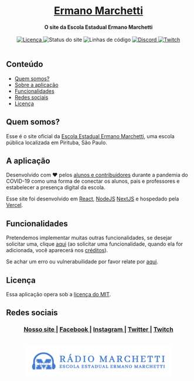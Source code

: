 <a href="https://ermanomarchetti.web.app/">
  <h1 align="center">Ermano Marchetti</h1>
</a>

<div align="center">
  <strong>O site da Escola Estadual Ermano Marchetti</strong>
</div>

<br />

<div align="center">
  <a href="https://github.com/RadioMarchetti/ermanomarchetti/blob/master/LICENSE">
    <img src='https://img.shields.io/badge/license-MIT-blue.svg?label=licenca' alt='Licença' />
  </a>
  <img src='https://img.shields.io/uptimerobot/status/m786088042-709ed0f932511cfe955306ed?label=status' alt='Status do site' />
  <img src='https://img.shields.io/tokei/lines/github/RadioMarchetti/ermanomarchetti?label=linhas%20de%20codigo' alt='Linhas de código' />
  <a href="https://discord.gg/exq9kUp">
    <img src='https://img.shields.io/discord/700830005244199004?color=%23447cce&label=discord' alt='Discord' />
  </a>
  <a href="https://twitch.tv/radiomarchetti/">
    <img src='https://img.shields.io/twitch/status/radiomarchetti' alt='Twitch' />
  </a>
</div>

<br />

## Conteúdo
- [Quem somos?](#quem-somos)
- [Sobre a aplicação](#a-aplicação)
- [Funcionalidades](#funcionalidades)
- [Redes sociais](#redes-sociais)
- [Licença](#licença)

## Quem somos?

Esse é o site oficial da [Escola Estadual Ermano Marchetti](https://g.page/ErmanoMarchetti), uma escola pública localizada em Pirituba, São Paulo.

## A aplicação

Desenvolvido com ❤︎ pelos [alunos e contribuidores](https://github.com/RadioMarchetti/ermanomarchetti/blob/master/CONTRIBUTORS.md) durante a pandemia do COVID-19 como uma forma de conectar os alunos, pais e professores e estabelecer a presença digital da escola.

Esse site foi desenvolvido em [React](https://github.com/facebook/react), [NodeJS](https://github.com/nodejs/node) [NextJS](https://github.com/vercel/next.js) e hospedado pela [Vercel](https://vercel.com/).

## Funcionalidades
Pretendemos implementar muitas outras funcionalidades, se desejar solicitar uma, clique [aqui](https://github.com/RadioMarchetti/ermanomarchetti/issues/new) (ao solicitar uma funcionalidade, quando ela for adicionada, você aparecerá nos [créditos](https://github.com/RadioMarchetti/ermanomarchetti/blob/master/CONTRIBUTORS.md)).

Se achar um erro ou vulnerabuilidade por favor relate por [aqui](https://github.com/RadioMarchetti/ermanomarchetti/issues/new).

## Licença
Essa aplicação opera sob a [licença do MIT](https://pt.wikipedia.org/wiki/Licença_MIT). 

## Redes sociais
<div align="center">
  <h3>
    <a href="https://ermanomarchetti.web.app/">
    Nosso site
    </a>
    <span> | </span>
    <a href="https://www.facebook.com/radiomarchetti">
    Facebook
    </a>
    <span> | </span>
    <a href="https://www.instagram.com/radiomarchetti/">
    Instagram
    </a>
    <span> | </span>
    <a href="https://twitter.com/marchettiradio">
    Twitter
    </a>
    <span> | </span>
    <a href="https://twitch.tv/radiomarchetti/">
    Twitch
    </a>
  </h3>
</div>

<br />

<div align="center"> <img src='/public/images/github.svg' alt='Logo da Rádio e Ermano Marchetti' width="400" /> </div>